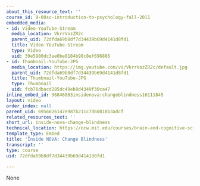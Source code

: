 ```yaml
---
about_this_resource_text: ''
course_id: 9-00sc-introduction-to-psychology-fall-2011
embedded_media:
- id: Video-YouTube-Stream
  media_location: VkrrVozZR2c
  parent_uid: 72dfda69b8df7d34439b69d4141d8fd1
  title: Video-YouTube-Stream
  type: Video
  uid: 39e5980dc3ae0be8184b98c8ef696886
- id: Thumbnail-YouTube-JPG
  media_location: https://img.youtube.com/vi/VkrrVozZR2c/default.jpg
  parent_uid: 72dfda69b8df7d34439b69d4141d8fd1
  title: Thumbnail-YouTube-JPG
  type: Thumbnail
  uid: fcb76dbacd285dc49eb8d4349f30ca47
inline_embed_id: 96846803insidenova:changeblindness16111845
layout: video
order_index: null
parent_uid: 6956026147e987b211c7d60818b3adcf
related_resources_text: ''
short_url: inside-nova-change-blindness
technical_location: https://ocw.mit.edu/courses/brain-and-cognitive-sciences/9-00sc-introduction-to-psychology-fall-2011/attention/discussion-attention/inside-nova-change-blindness
template_type: Embed
title: 'Inside NOVA: Change Blindness'
transcript: ''
type: course
uid: 72dfda69b8df7d34439b69d4141d8fd1

---
```

None